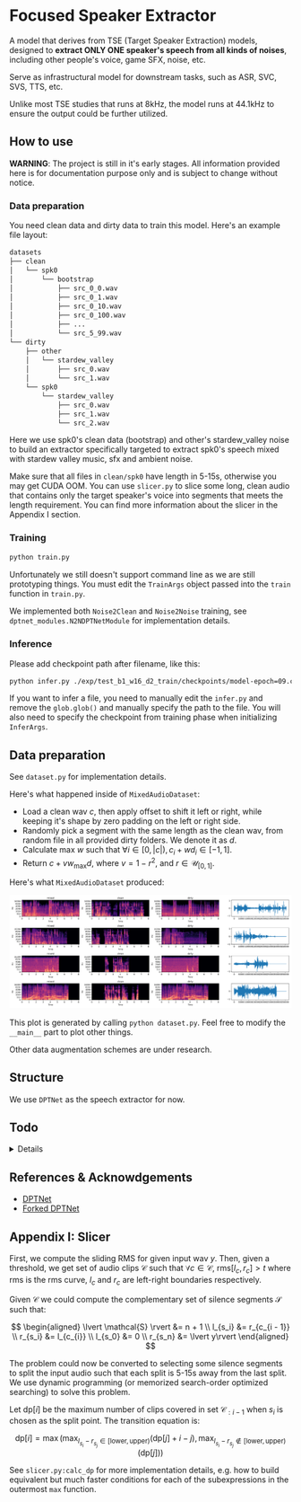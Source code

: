 # Focused Speaker Extractor

A model that derives from TSE (Target Speaker Extraction) models, designed to **extract ONLY ONE speaker's speech from all kinds of noises**, including other people's voice, game SFX, noise, etc.

Serve as infrastructural model for downstream tasks, such as ASR, SVC, SVS, TTS, etc.

Unlike most TSE studies that runs at 8kHz, the model runs at 44.1kHz to ensure the output could be further utilized.

## How to use

**WARNING**: The project is still in it's early stages. All information provided here is for documentation purpose only and is subject to change without notice.

### Data preparation

You need clean data and dirty data to train this model. Here's an example file layout:

```
datasets
├── clean
│   └── spk0
│       └── bootstrap
│           ├── src_0_0.wav
│           ├── src_0_1.wav
│           ├── src_0_10.wav
│           ├── src_0_100.wav
│           ├── ...
│           └── src_5_99.wav
└── dirty
    ├── other
    │   └── stardew_valley
    │       ├── src_0.wav
    │       └── src_1.wav
    └── spk0
        └── stardew_valley
            ├── src_0.wav
            ├── src_1.wav
            └── src_2.wav
```

Here we use spk0's clean data (bootstrap) and other's stardew_valley noise to build an extractor specifically targeted to extract spk0's speech mixed with stardew valley music, sfx and ambient noise.

Make sure that all files in `clean/spk0` have length in 5-15s, otherwise you may get CUDA OOM. You can use `slicer.py` to slice some long, clean audio that contains only the target speaker's voice into segments that meets the length requirement. You can find more information about the slicer in the Appendix I section.

### Training

```bash
python train.py
```

Unfortunately we still doesn't support command line as we are still prototyping things. You must edit the `TrainArgs` object passed into the `train` function in `train.py`.

We implemented both `Noise2Clean` and `Noise2Noise` training, see `dptnet_modules.N2NDPTNetModule` for implementation details.

### Inference

Please add checkpoint path after filename, like this:

```bash
python infer.py ./exp/test_b1_w16_d2_train/checkpoints/model-epoch=09.ckpt
```

If you want to infer a file, you need to manually edit the `infer.py` and remove the `glob.glob()` and manually specify the path to the file. You will also need to specify the checkpoint from training phase when initializing `InferArgs`.

## Data preparation

See `dataset.py` for implementation details.

Here's what happened inside of `MixedAudioDataset`:

- Load a clean wav $c$, then apply offset to shift it left or right, while keeping it's shape by zero padding on the left or right side.
- Randomly pick a segment with the same length as the clean wav, from random file in all provided dirty folders. We denote it as $d$.
- Calculate max $w$ such that $\forall i \in [0, \lvert c \rvert), c_i + w d_i \in [-1, 1]$.
- Return $c + v w_{\max} d$, where $v = 1 - r^2$, and $r \in \mathcal{U}_{[0, 1]}$.

Here's what `MixedAudioDataset` produced:

![preview](dataset_preview.svg)

This plot is generated by calling `python dataset.py`. Feel free to modify the `__main__` part to plot other things.

Other data augmentation schemes are under research.

## Structure

We use `DPTNet` as the speech extractor for now.

## Todo

<details>

- [ ] ADD `torchtyping` for better code readability
- [ ] Try frequency-domain solutions (e.g. diffusion-based approach)
- [ ] Separate model-specific args from training args and infer args
- [x] Look into [Noise2Noise](https://arxiv.org/abs/2104.03838)
    - [x] Implement n2n training scheme
- [ ] Look into more noise2clean models & research papers
- Models to look into
    - [ ] Conv-TasNet
    - [ ] Diffusion-based speech enhancement
- Low-priorities
    - [ ] Apply [sigma-reparam](https://github.com/apple/ml-sigma-reparam.git) to the transformers
    - [ ] Substitute transformer block with [RWKV](https://github.com/BlinkDL/RWKV-LM.git)
- And most importantly, read more papers...

</details>

## References & Acknowdgements

- [DPTNet](https://arxiv.org/pdf/2007.13975.pdf)
- [Forked DPTNet](https://github.com/ilyakava/DPTNet)

## Appendix I: Slicer

First, we compute the sliding RMS for given input wav $y$. Then, given a threshold, we get set of audio clips $\mathcal{C}$ such that $\forall c \in \mathcal{C}$, $\mathrm{rms}[l_c, r_c] > t$ where $\mathrm{rms}$ is the rms curve, $l_c$ and $r_c$ are left-right boundaries respectively.

Given $\mathcal{C}$ we could compute the complementary set of silence segments $\mathcal{S}$ such that:

$$
\begin{aligned}
\lvert \mathcal{S} \rvert &= n + 1 \\
l_{s_i} &= r_{c_{i - 1}} \\
r_{s_i} &= l_{c_{i}} \\
l_{s_0} &= 0 \\
r_{s_n} &= \lvert y\rvert
\end{aligned}
$$

The problem could now be converted to selecting some silence segments to split the input audio such that each split is 5-15s away from the last split. We use dynamic programming (or memorized search-order optimized searching) to solve this problem.

Let $\mathrm{dp}[i]$ be the maximum number of clips covered in set $\mathcal{C}_{:i-1}$ when $s_i$ is chosen as the split point. The transition equation is:

$$
\mathrm{dp}[i] = \max\left(\max_{l_{s_i} - r_{s_j} \in [\textrm{lower}, \textrm{upper})} (\mathrm{dp}[j] + i - j), \max_{l_{s_i} - r_{s_j} \notin [\textrm{lower}, \textrm{upper})}(\mathrm{dp}[j])\right)
$$

See `slicer.py:calc_dp` for more implementation details, e.g. how to build equivalent but much faster conditions for each of the subexpressions in the outermost `max` function.


